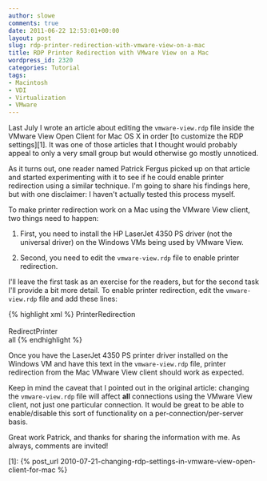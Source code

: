 ```yaml
---
author: slowe
comments: true
date: 2011-06-22 12:53:01+00:00
layout: post
slug: rdp-printer-redirection-with-vmware-view-on-a-mac
title: RDP Printer Redirection with VMware View on a Mac
wordpress_id: 2320
categories: Tutorial
tags:
- Macintosh
- VDI
- Virtualization
- VMware
---
```


Last July I wrote an article about editing the `vmware-view.rdp` file inside the VMware View Open Client for Mac OS X in order [to customize the RDP settings][1]. It was one of those articles that I thought would probably appeal to only a very small group but would otherwise go mostly unnoticed.

As it turns out, one reader named Patrick Fergus picked up on that article and started experimenting with it to see if he could enable printer redirection using a similar technique. I'm going to share his findings here, but with one disclaimer: I haven't actually tested this process myself.

To make printer redirection work on a Mac using the VMware View client, two things need to happen:

1. First, you need to install the HP LaserJet 4350 PS driver (not the universal driver) on the Windows VMs being used by VMware View.

2. Second, you need to edit the `vmware-view.rdp` file to enable printer redirection.

I'll leave the first task as an exercise for the readers, but for the second task I'll provide a bit more detail. To enable printer redirection, edit the `vmware-view.rdp` file and add these lines:

{% highlight xml %}
<key>PrinterRedirection</key>  
<true/>  
<key>RedirectPrinter</key>  
<string>all</string>
{% endhighlight %}

Once you have the LaserJet 4350 PS printer driver installed on the Windows VM and have this text in the `vmware-view.rdp` file, printer redirection from the Mac VMware View client should work as expected.

Keep in mind the caveat that I pointed out in the original article: changing the `vmware-view.rdp` file will affect **all** connections using the VMware View client, not just one particular connection. It would be great to be able to enable/disable this sort of functionality on a per-connection/per-server basis.

Great work Patrick, and thanks for sharing the information with me. As always, comments are invited!

[1]: {% post_url 2010-07-21-changing-rdp-settings-in-vmware-view-open-client-for-mac %}
